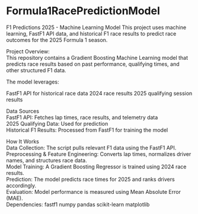 # Formula1RacePredictionModel

F1 Predictions 2025 - Machine Learning Model This project uses machine learning, FastF1 API data, and historical F1 race results to predict race outcomes for the 2025 Formula 1 season.

Project Overview:<br/>
This repository contains a Gradient Boosting Machine Learning model that predicts race results based on past performance, qualifying times, and other structured F1 data. 

The model leverages:<br/>

FastF1 API for historical race data 2024 race results 2025 qualifying session results<br/>

Data Sources <br/>
FastF1 API: Fetches lap times, race results, and telemetry data <br/>
2025 Qualifying Data: Used for prediction <br/>
Historical F1 Results: Processed from FastF1 for training the model<br/> 

How It Works<br/>
Data Collection: The script pulls relevant F1 data using the FastF1 API. <br/>
Preprocessing & Feature Engineering: Converts lap times, normalizes driver names, and structures race data. <br/>
Model Training: A Gradient Boosting Regressor is trained using 2024 race results. <br/>
Prediction: The model predicts race times for 2025 and ranks drivers accordingly. <br/>
Evaluation: Model performance is measured using Mean Absolute Error (MAE).<br/> 
Dependencies: fastf1 numpy pandas scikit-learn matplotlib
